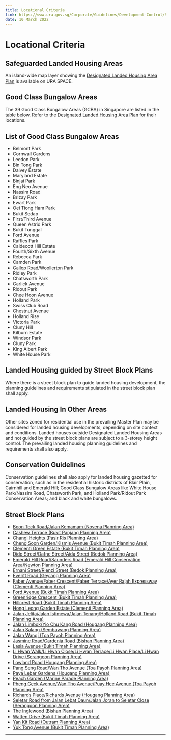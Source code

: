 ```yaml
---
title: Locational Criteria
link: https://www.ura.gov.sg/Corporate/Guidelines/Development-Control/Residential/Bungalows/Locational-Criteria
date: 10 March 2022
---
```


# Locational Criteria

## Safeguarded Landed Housing Areas

An island-wide map layer showing the [Designated Landed Housing Area Plan](https://www.ura.gov.sg/maps/index.html?service=CTRLPLAN) is available on URA SPACE.

## Good Class Bungalow Areas

The 39 Good Class Bungalow Areas (GCBA) in Singapore are listed in the table below. Refer to the [Designated Landed Housing Area Plan](https://www.ura.gov.sg/maps/index.html?service=CTRLPLAN) for their locations.

## List of Good Class Bungalow Areas

- Belmont Park
- Cornwall Gardens
- Leedon Park
- Bin Tong Park
- Dalvey Estate
- Maryland Estate
- Binjai Park
- Eng Neo Avenue
- Nassim Road
- Brizay Park
- Ewart Park
- Oei Tiong Ham Park
- Bukit Sedap
- First/Third Avenue
- Queen Astrid Park
- Bukit Tunggal
- Ford Avenue
- Raffles Park
- Caldecott Hill Estate
- Fourth/Sixth Avenue
- Rebecca Park
- Camden Park
- Gallop Road/Woollerton Park
- Ridley Park
- Chatsworth Park
- Garlick Avenue
- Ridout Park
- Chee Hoon Avenue
- Holland Park
- Swiss Club Road
- Chestnut Avenue
- Holland Rise
- Victoria Park
- Cluny Hill
- Kilburn Estate
- Windsor Park
- Cluny Park
- King Albert Park
- White House Park

## Landed Housing guided by Street Block Plans

Where there is a street block plan to guide landed housing development, the planning guidelines and requirements stipulated in the street block plan shall apply.

## Landed Housing In Other Areas

Other sites zoned for residential use in the prevailing Master Plan may be considered for landed housing developments, depending on site context and conditions. Landed houses outside Designated Landed Housing Areas and not guided by the street block plans are subject to a 3-storey height control. The prevailing landed housing planning guidelines and requirements shall also apply.

## Conservation Guidelines

Conservation guidelines shall also apply for landed housing gazetted for conservation, such as in the residential historic districts of Blair Plain, Cairnhill and Emerald Hill; Good Class Bungalow Areas like White House Park/Nassim Road, Chatsworth Park, and Holland Park/Ridout Park Conservation Areas; and black and white bungalows.

## Street Block Plans

- [Boon Teck Road/Jalan Kemamam (Novena Planning Area)](https://www.ura.gov.sg/-/media/Corporate/Guidelines/Development-control/Street-Block-Plans/Boon-Teck-Road_Jalan-Kemamam.pdf)
- [Cashew Terrace (Bukit Panjang Planning Area)](https://www.ura.gov.sg/-/media/Corporate/Guidelines/Development-control/Street-Block-Plans/Cashew-Terrace.pdf)
- [Changi Heights (Pasir Ris Planning Area)](https://www.ura.gov.sg/-/media/Corporate/Guidelines/Development-control/Street-Block-Plans/Changi-Heights.pdf)
- [Cheng Soon Garden/Kismis Avenue (Bukit Timah Planning Area)](https://www.ura.gov.sg/-/media/Corporate/Guidelines/Development-control/Street-Block-Plans/Cheng-Soon-Garden-Kismis-Avenue.pdf)
- [Clementi Green Estate (Bukit Timah Planning Area)](https://www.ura.gov.sg/-/media/Corporate/Guidelines/Development-control/Street-Block-Plans/Clementi-Green-Estate.pdf)
- [Dido Street/Dafne Street/Aida Street (Bedok Planning Area)](https://www.ura.gov.sg/-/media/Corporate/Guidelines/Development-control/Street-Block-Plans/Dido-Street-Dafne-Street-Aida-Street.pdf)
- [Emerald Hill Road/Saunders Road (Emerald Hill Conservation Area/Newton Planning Area)](https://www.ura.gov.sg/-/media/Corporate/Guidelines/Development-control/Street-Block-Plans/Emerald-Hill-Road-Saunders-Road.pdf)
- [Ernani Street/Rienzi Street (Bedok Planning Area)](https://www.ura.gov.sg/-/media/Corporate/Guidelines/Development-control/Street-Block-Plans/Ernani-Street-Rienzi-Street.pdf)
- [Everitt Road (Geylang Planning Area)](https://www.ura.gov.sg/-/media/Corporate/Guidelines/Development-control/Street-Block-Plans/Everitt-Road.pdf)
- [Faber Avenue/Faber Crescent/Faber Terrace/Ayer Rajah Expressway (Clementi Planning Area)](https://www.ura.gov.sg/-/media/Corporate/Guidelines/Development-control/Street-Block-Plans/Faber-Avenue_Faber-Crescent_Faber-Terrace_Ayer-Rajah-Expressway.pdf)
- [Ford Avenue (Bukit Timah Planning Area)](https://www.ura.gov.sg/-/media/Corporate/Guidelines/Development-control/Street-Block-Plans/Ford-Avenue.pdf)
- [Greenridge Crescent (Bukit Timah Planning Area)](https://www.ura.gov.sg/Corporate/Data/circulars/2019/Jul/dc19-13)
- [Hillcrest Road (Bukit Timah Planning Area)](https://www.ura.gov.sg/-/media/Corporate/Guidelines/Development-control/Street-Block-Plans/Hillcrest-Road.pdf)
- [Hong Leong Garden Estate (Clementi Planning Area)](https://www.ura.gov.sg/-/media/Corporate/Guidelines/Development-control/Street-Block-Plans/Hong-Leong-Garden-Estate.pdf)
- [Jalan Jelita/Jalan Istimewa/Jalan Tenang/Holland Road (Bukit Timah Planning Area)](https://www.ura.gov.sg/-/media/Corporate/Guidelines/Development-control/Street-Block-Plans/Jalan-Jelita-Jalan-Istimewa-Jalan-Tenang-Holland-Road.pdf)
- [Jalan Limbok/Yio Chu Kang Road (Hougang Planning Area)](https://www.ura.gov.sg/-/media/Corporate/Guidelines/Development-control/Street-Block-Plans/Jalan-Limbok-Yio-Chu-Kang-Road.pdf)
- [Jalan Salang (Sembawang Planning Area)](https://www.ura.gov.sg/-/media/Corporate/Guidelines/Development-control/Street-Block-Plans/Jalan-Salang.pdf)
- [Jalan Wangi (Toa Payoh Planning Area)](https://www.ura.gov.sg/-/media/Corporate/Guidelines/Development-control/Street-Block-Plans/Jalan-Wangi.pdf)
- [Jasmine Road/Gardenia Road (Bishan Planning Area)](https://www.ura.gov.sg/-/media/Corporate/Guidelines/Development-control/Street-Block-Plans/Jasmine-Road-Gardenia-Road.pdf)
- [Lasia Avenue (Bukit Timah Planning Area)](https://www.ura.gov.sg/-/media/Corporate/Guidelines/Development-control/Street-Block-Plans/Lasia-Avenue.pdf)
- [Li Hwan Walk/Li Hwan Close/Li Hwan Terrace/Li Hwan Place/Li Hwan Drive (Serangoon Planning Area)](https://www.ura.gov.sg/-/media/Corporate/Guidelines/Development-control/Street-Block-Plans/Along-Li-Hwan-Walk-Li-Hwan-Close-Li-Hwan-Terrace-Li-Hwan-Place--Li-Hwan-Drive.pdf)
- [Lowland Road (Hougang Planning Area)](https://www.ura.gov.sg/-/media/Corporate/Guidelines/Development-control/Street-Block-Plans/Lowland-Road.pdf)
- [Pang Seng Road/Wan Tho Avenue (Toa Payoh Planning Area)](https://www.ura.gov.sg/-/media/Corporate/Guidelines/Development-control/Street-Block-Plans/Pang-Seng-Road-Wan-Tho-Avenue.pdf)
- [Paya Lebar Gardens (Hougang Planning Area)](https://www.ura.gov.sg/-/media/Corporate/Guidelines/Development-control/Street-Block-Plans/Paya-Lebar-Gardens.pdf)
- [Peach Garden (Marine Parade Planning Area)](https://www.ura.gov.sg/-/media/Corporate/Guidelines/Development-control/Street-Block-Plans/Peach-Garden.pdf)
- [Pheng Geck Avenue/Wan Tho Avenue/Puay Hee Avenue (Toa Payoh Planning Area)](https://www.ura.gov.sg/-/media/Corporate/Guidelines/Development-control/Street-Block-Plans/Pheng-Geck-Avenue_Wan-Tho-Avenue_Puay-Hee-Avenue.pdf)
- [Richards Place/Richards Avenue (Hougang Planning Area)](https://www.ura.gov.sg/-/media/Corporate/Guidelines/Development-control/Street-Block-Plans/Richards-Place_Richards-Avenue.pdf)
- [Seletar Road from Jalan Lebat Daun/Jalan Joran to Seletar Close (Serangoon Planning Area)](https://www.ura.gov.sg/-/media/Corporate/Guidelines/Development-control/Street-Block-Plans/Along-Seletar-Road-from-Jalan-Lebat-Daun_Jalan-Joran-to-Seletar-Close.pdf)
- [The Inglewood (Bishan Planning Area)](https://www.ura.gov.sg/Corporate/Data/circulars/2018/Nov/dc18-10)
- [Watten Drive (Bukit Timah Planning Area)](https://www.ura.gov.sg/-/media/Corporate/Guidelines/Development-control/Street-Block-Plans/Watten-Drive.pdf)
- [Yan Kit Road (Outram Planning Area)](https://www.ura.gov.sg/-/media/Corporate/Guidelines/Development-control/Street-Block-Plans/Yan-Kit-Road.pdf)
- [Yuk Tong Avenue (Bukit Timah Planning Area)](https://www.ura.gov.sg/-/media/Corporate/Guidelines/Development-control/Street-Block-Plans/Yuk-Tong-Avenue.pdf)

---

```

```
